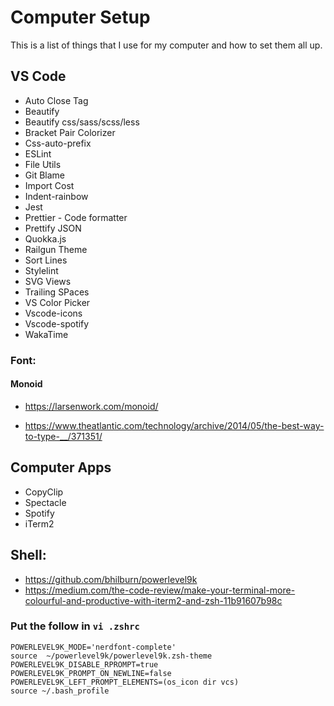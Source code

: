 # Computer Setup

This is a list of things that I use for my computer and how to set them all up.

## VS Code
* Auto Close Tag
* Beautify
* Beautify css/sass/scss/less
* Bracket Pair Colorizer
* Css-auto-prefix
* ESLint
* File Utils
* Git Blame
* Import Cost
* Indent-rainbow
* Jest
* Prettier - Code formatter
* Prettify JSON
* Quokka.js
* Railgun Theme
* Sort Lines
* Stylelint
* SVG Views
* Trailing SPaces
* VS Color Picker
* Vscode-icons
* Vscode-spotify
* WakaTime

### Font:
#### Monoid
* https://larsenwork.com/monoid/ 

* https://www.theatlantic.com/technology/archive/2014/05/the-best-way-to-type-__/371351/

## Computer Apps
* CopyClip
* Spectacle
* Spotify
* iTerm2

## Shell:
* https://github.com/bhilburn/powerlevel9k
* https://medium.com/the-code-review/make-your-terminal-more-colourful-and-productive-with-iterm2-and-zsh-11b91607b98c

### Put the follow in `vi .zshrc`
```source /usr/local/opt/powerlevel9k@0.6.3/powerlevel9k.zsh-theme
POWERLEVEL9K_MODE='nerdfont-complete'
source  ~/powerlevel9k/powerlevel9k.zsh-theme
POWERLEVEL9K_DISABLE_RPROMPT=true
POWERLEVEL9K_PROMPT_ON_NEWLINE=false
POWERLEVEL9K_LEFT_PROMPT_ELEMENTS=(os_icon dir vcs)
source ~/.bash_profile
